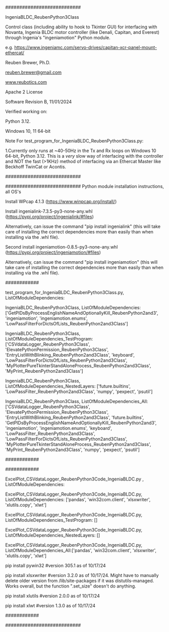 ###########################

IngeniaBLDC_ReubenPython3Class

Control class (including ability to hook to Tkinter GUI) for interfacing with Novanta, Ingenia BLDC motor controller (like Denali, Capitan, and Everest) through Ingenia's "ingeniamotion" Python module.

e.g. https://www.ingeniamc.com/servo-drives/capitan-xcr-panel-mount-ethercat/

Reuben Brewer, Ph.D.

reuben.brewer@gmail.com

www.reubotics.com

Apache 2 License

Software Revision B, 11/01/2024

Verified working on:

Python 3.12.

Windows 10, 11 64-bit

Note For test_program_for_IngeniaBLDC_ReubenPython3Class.py:

1.Currently only runs at ~40-50Hz in the Tx and Rx loops on Windows 10 64-bit, Python 3.12.
This is a *very* slow way of interfacing with the controller and NOT the fast (>1KHz) method of interfacing via an Ethercat Master like Beckhoff TwinCat or Acontis.

###########################

########################### Python module installation instructions, all OS's

Install WPcap 4.1.3 (https://www.winpcap.org/install/)

Install ingenialink-7.3.5-py3-none-any.whl (https://pypi.org/project/ingenialink/#files)

Alternatively, can issue the command "pip install ingenialink" (this will take care of installing the correct dependencies more than easily than when installing via the .whl file).

Second install ingeniamotion-0.8.5-py3-none-any.whl (https://pypi.org/project/ingeniamotion/#files)

Alternatively, can issue the command "pip install ingeniamotion" (this will take care of installing the correct dependencies more than easily than when installing via the .whl file).

############

test_program_for_IngeniaBLDC_ReubenPython3Class.py, ListOfModuleDependencies:

IngeniaBLDC_ReubenPython3Class, ListOfModuleDependencies: ['GetPIDsByProcessEnglishNameAndOptionallyKill_ReubenPython2and3', 'ingeniamotion', 'ingeniamotion.enums', 'LowPassFilterForDictsOfLists_ReubenPython2and3Class']

IngeniaBLDC_ReubenPython3Class, ListOfModuleDependencies_TestProgram: ['CSVdataLogger_ReubenPython3Class', 'ElevatePythonPermission_ReubenPython3Class', 'EntryListWithBlinking_ReubenPython2and3Class', 'keyboard', 'LowPassFilterForDictsOfLists_ReubenPython2and3Class', 'MyPlotterPureTkinterStandAloneProcess_ReubenPython2and3Class', 'MyPrint_ReubenPython2and3Class']

IngeniaBLDC_ReubenPython3Class, ListOfModuleDependencies_NestedLayers: ['future.builtins', 'LowPassFilter_ReubenPython2and3Class', 'numpy', 'pexpect', 'psutil']

IngeniaBLDC_ReubenPython3Class, ListOfModuleDependencies_All:['CSVdataLogger_ReubenPython3Class', 'ElevatePythonPermission_ReubenPython3Class', 'EntryListWithBlinking_ReubenPython2and3Class', 'future.builtins', 'GetPIDsByProcessEnglishNameAndOptionallyKill_ReubenPython2and3', 'ingeniamotion', 'ingeniamotion.enums', 'keyboard', 'LowPassFilter_ReubenPython2and3Class', 'LowPassFilterForDictsOfLists_ReubenPython2and3Class', 'MyPlotterPureTkinterStandAloneProcess_ReubenPython2and3Class', 'MyPrint_ReubenPython2and3Class', 'numpy', 'pexpect', 'psutil']

############

############

ExcelPlot_CSVdataLogger_ReubenPython3Code_IngeniaBLDC.py , ListOfModuleDependencies:

ExcelPlot_CSVdataLogger_ReubenPython3Code_IngeniaBLDC.py, ListOfModuleDependencies: ['pandas', 'win32com.client', 'xlsxwriter', 'xlutils.copy', 'xlwt']

ExcelPlot_CSVdataLogger_ReubenPython3Code_IngeniaBLDC.py, ListOfModuleDependencies_TestProgram: []

ExcelPlot_CSVdataLogger_ReubenPython3Code_IngeniaBLDC.py, ListOfModuleDependencies_NestedLayers: []

ExcelPlot_CSVdataLogger_ReubenPython3Code_IngeniaBLDC.py, ListOfModuleDependencies_All:['pandas', 'win32com.client', 'xlsxwriter', 'xlutils.copy', 'xlwt']

pip install pywin32         #version 305.1 as of 10/17/24

pip install xlsxwriter      #version 3.2.0 as of 10/17/24. Might have to manually delete older version from /lib/site-packages if it was distutils-managed. Works overall, but the function ".set_size" doesn't do anything.

pip install xlutils         #version 2.0.0 as of 10/17/24

pip install xlwt            #version 1.3.0 as of 10/17/24

############

###########################
